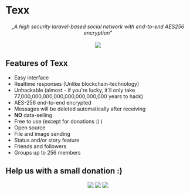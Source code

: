 # Texx
<p align="center">
    <i>„A high security laravel-based social network with end-to-end AES256 encryption“</i>
    <br><br>
    <a target="_blank" href="https://texx.me"><img src="https://img.shields.io/website-up-down-green-red/https/texx.me.svg?label=website&style=for-the-badge" /></a>
</p>

## Features of Texx
- Easy interface
- Realtime responses (Unlike blockchain-technology)
- Unhackable (almost - if you're lucky, it'll only take 77,000,000,000,000,000,000,000,000 years to hack)
- AES-256 end-to-end encrypted
- Messages will be deleted automatically after receiving
- **NO** data-selling
- Free to use (except for donations :) )
- Open source
- File and image sending
- Status and/or story feature
- Friends and followers
- Groups up to 256 members

## Help us with a small donation :)

<p align="center">
    <a target="_blank" href="https://spectrocoin.com/en/integration/buttons/47657-VfniCDsqms.html"><img src="https://img.shields.io/badge/Donate-Bitcoin-yellow.svg?longCache=true&style=for-the-badge" /></a>
    <a target="_blank" href="https://spectrocoin.com/en/integration/buttons/47848-kD0U8S8el6.html"><img src="https://img.shields.io/badge/Donate-DASH-blue.svg?longCache=true&style=for-the-badge" /></a>
    <a target="_blank" href="https://paypal.me/marvinborner/5usd"><img src="https://img.shields.io/badge/Donate-PayPal-green.svg?longCache=true&style=for-the-badge" /></a>
</p>
